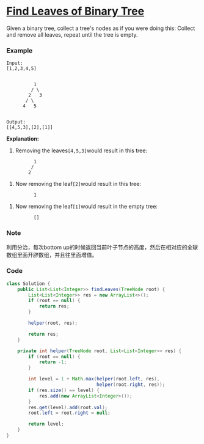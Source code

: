 # [Find Leaves of Binary Tree](https://leetcode.com/problems/find-leaves-of-binary-tree/description/)

Given a binary tree, collect a tree's nodes as if you were doing this: Collect and remove all leaves, repeat until the tree is empty.

### **Example**

```
Input: 
[1,2,3,4,5]


          1
         / \
        2   3
       / \     
      4   5    


Output: 
[[4,5,3],[2],[1]]
```

**Explanation:**

1. Removing the leaves`[4,5,3]`would result in this tree:

```
          1
         / 
        2
```

1. Now removing the leaf`[2]`would result in this tree:

```
          1
```

1. Now removing the leaf`[1]`would result in the empty tree:

```
          []
```

### Note

利用分治，每次bottom up的时候返回当前叶子节点的高度，然后在相对应的全球数组里面开辟数组，并且往里面增值。

### Code

```java
class Solution {
    public List<List<Integer>> findLeaves(TreeNode root) {
        List<List<Integer>> res = new ArrayList<>();
        if (root == null) {
            return res;
        }

        helper(root, res);

        return res;
    }

    private int helper(TreeNode root, List<List<Integer>> res) {
        if (root == null) {
            return -1;
        }

        int level = 1 + Math.max(helper(root.left, res), 
                                 helper(root.right, res));
        if (res.size() == level) {
            res.add(new ArrayList<Integer>());
        }
        res.get(level).add(root.val);
        root.left = root.right = null;

        return level;
    }
}
```



